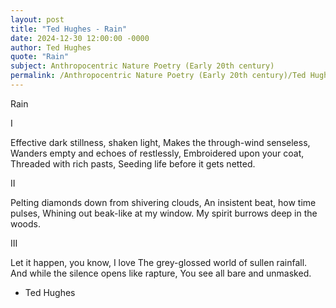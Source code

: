 ```yaml
---
layout: post
title: "Ted Hughes - Rain"
date: 2024-12-30 12:00:00 -0000
author: Ted Hughes
quote: "Rain"
subject: Anthropocentric Nature Poetry (Early 20th century)
permalink: /Anthropocentric Nature Poetry (Early 20th century)/Ted Hughes/Ted Hughes - Rain
---
```


Rain

I

Effective dark stillness, shaken light,
Makes the through-wind senseless,
Wanders empty and echoes of restlessly,
Embroidered upon your coat,
Threaded with rich pasts,
Seeding life before it gets netted.

II

Pelting diamonds down from shivering clouds,
An insistent beat, how time pulses,
Whining out beak-like at my window.
My spirit burrows deep in the woods.

III

Let it happen, you know, I love
The grey-glossed world of sullen rainfall.
And while the silence opens like rapture,
You see all bare and unmasked.

- Ted Hughes
